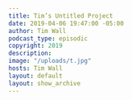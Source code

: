 ```yaml
---
title: Tim’s Untitled Project
date: 2019-04-06 19:47:00 -05:00
author: Tim Wall
podcast_type: episodic
copyright: 2019
description:
image: "/uploads/t.jpg"
hosts: Tim Wall
layout: default
layout: show_archive
---
```

